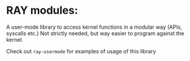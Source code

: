 # RAY modules: 
A user-mode library to access kernel functions in a modular way (APIs, syscalls etc.)
Not strictly needed, but way easier to program against the kernel. 

Check out ```ray-usermode``` for examples of usage of this library

